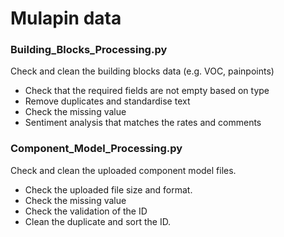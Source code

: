 # Mulapin data 

### Building_Blocks_Processing.py
Check and clean the building blocks data (e.g. VOC, painpoints)
- Check that the required fields are not empty based on type
- Remove duplicates and standardise text
- Check the missing value
- Sentiment analysis that matches the rates and comments

### Component_Model_Processing.py
Check and clean the uploaded component model files.
- Check the uploaded file size and format.
- Check the missing value
- Check the validation of the ID
- Clean the duplicate and sort the ID.


